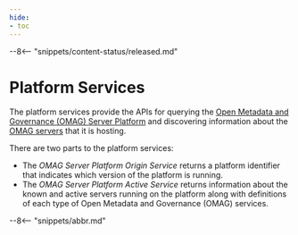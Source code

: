 ```yaml
---
hide:
- toc
---
```


<!-- SPDX-License-Identifier: CC-BY-4.0 -->
<!-- Copyright Contributors to the Egeria project. -->

--8<-- "snippets/content-status/released.md"

# Platform Services

The platform services provide the APIs for querying the [Open Metadata and Governance (OMAG) Server Platform](/egeria-docs/concepts/omag-server-platform) and discovering information about the [OMAG servers](/egeria-docs/concepts/omag-server) that it is hosting.

There are two parts to the platform services:

- The *OMAG Server Platform Origin Service* returns a platform identifier that indicates which version of the platform is running.
- The *OMAG Server Platform Active Service* returns information about the known and active servers running on the platform along with definitions of each type of Open Metadata and Governance (OMAG) services.

--8<-- "snippets/abbr.md"
